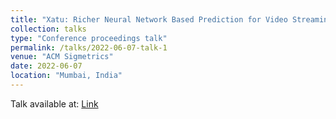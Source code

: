 ```yaml
---
title: "Xatu: Richer Neural Network Based Prediction for Video Streaming"
collection: talks
type: "Conference proceedings talk"
permalink: /talks/2022-06-07-talk-1
venue: "ACM Sigmetrics"
date: 2022-06-07
location: "Mumbai, India"
---
```


Talk available at: [Link](https://www.youtube.com/watch?v=e9VXUXoDZuo)
